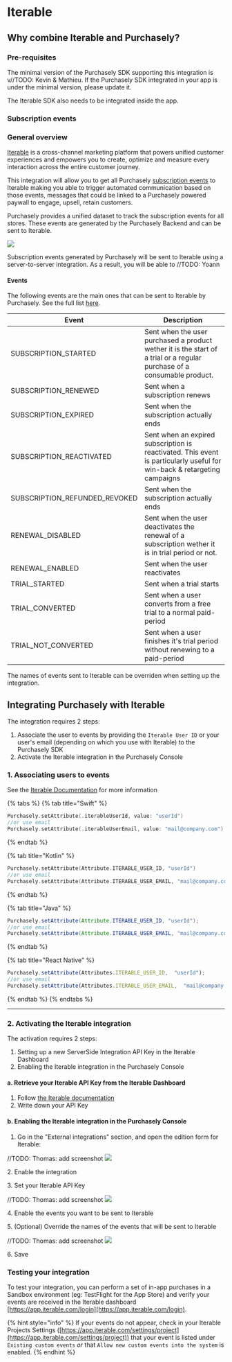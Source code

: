 # Iterable

## Why combine Iterable and Purchasely?

### Pre-requisites

The minimal version of the Purchasely SDK supporting this integration is v//TODO: Kevin & Mathieu. If the Purchasely SDK integrated in your app is under the minimal version, please update it.

The Iterable SDK also needs to be integrated inside the app.

### Subscription events

### General overview

[Iterable](https://iterable.com) is a cross-channel marketing platform that powers unified customer experiences and empowers you to create, optimize and measure every interaction across the entire customer journey.

This integration will allow you to get all Purchasely [subscription events](iterable.md#subscription-events) to Iterable making you able to trigger automated communication based on those events, messages that could be linked to a Purchasely powered paywall to engage, upsell, retain customers.

Purchasely provides a unified dataset to track the subscription events for all stores. These events are generated by the Purchasely Backend and can be sent to Iterable.

![](<../.gitbook/assets/image (150) (1).png>)

Subscription events generated by Purchasely will be sent to Iterable using a server-to-server integration. As a result, you will be able to //TODO: Yoann

#### Events

The following events are the main ones that can be sent to Iterable by Purchasely. See the full list [here](../analytics/events/webhook-events/subscription-events.md).

| Event                           | Description                                                                                                              |
| ------------------------------- | ------------------------------------------------------------------------------------------------------------------------ |
| SUBSCRIPTION\_STARTED           | Sent when the user purchased a product wether it is the start of a trial or a regular purchase of a consumable product.  |
| SUBSCRIPTION\_RENEWED           | Sent when a subscription renews                                                                                          |
| SUBSCRIPTION\_EXPIRED           | Sent when the subscription actually ends                                                                                 |
| SUBSCRIPTION\_REACTIVATED       | Sent when an expired subscription is reactivated. This event is particularly useful for win-back & retargeting campaigns |
| SUBSCRIPTION\_REFUNDED\_REVOKED | Sent when the subscription actually ends                                                                                 |
| RENEWAL\_DISABLED               | Sent when the user deactivates the renewal of a subscription wether it is in trial period or not.                        |
| RENEWAL\_ENABLED                | Sent when the user reactivates                                                                                           |
| TRIAL\_STARTED                  | Sent when a trial starts                                                                                                 |
| TRIAL\_CONVERTED                | Sent when a user converts from a free trial to a normal paid-period                                                      |
| TRIAL\_NOT\_CONVERTED           | Sent when a user finishes it's trial period without renewing to a paid-period                                            |

The names of events sent to Iterable can be overriden when setting up the integration.

## **Integrating Purchasely with Iterable**

The integration requires 2 steps:

1. Associate the user to events by providing the `Iterable User ID` or your user's email (depending on which you use with Iterable) to the Purchasely SDK
2. Activate the Iterable integration in the Purchasely Console

### 1. Associating users to events

See the [Iterable Documentation](https://support.iterable.com/hc/en-us/articles/360035402531-Identifying-the-User-#identifying-the-user-by-user-id) for more information

{% tabs %}
{% tab title="Swift" %}
```swift
Purchasely.setAttribute(.iterableUserId, value: "userId")
//or use email
Purchasely.setAttribute(.iterableUserEmail, value: "mail@company.com")
```
{% endtab %}

{% tab title="Kotlin" %}
```kotlin
Purchasely.setAttribute(Attribute.ITERABLE_USER_ID, "userId")
//or use email
Purchasely.setAttribute(Attribute.ITERABLE_USER_EMAIL, "mail@company.com")
```
{% endtab %}

{% tab title="Java" %}
```java
Purchasely.setAttribute(Attribute.ITERABLE_USER_ID, "userId");
//or use email
Purchasely.setAttribute(Attribute.ITERABLE_USER_EMAIL, "mail@company.com");
```
{% endtab %}

{% tab title="React Native" %}
```jsx
Purchasely.setAttribute(Attributes.ITERABLE_USER_ID,  "userId");
//or use email
Purchasely.setAttribute(Attributes.ITERABLE_USER_EMAIL,  "mail@company.com");
```
{% endtab %}
{% endtabs %}

***

### 2. Activating the Iterable integration

The activation requires 2 steps:

1. Setting up a new ServerSide Integration API Key in the Iterable Dashboard
2. Enabling the Iterable integration in the Purchasely Console

#### a. Retrieve your Iterable API Key from the Iterable Dashboard

1. Follow [the Iterable documentation](https://support.iterable.com/hc/en-us/articles/360043464871-API-Keys-#creating-api-keys)
2. Write down your API Key

#### b. Enabling the Iterable integration in the Purchasely Console

1. Go in the "External integrations" section, and open the edition form for Iterable:

//TODO: Thomas: add screenshot ![](<../.gitbook/assets/Screenshot 2022-07-08 at 00.10.34.png>)

2\. Enable the integration

3\. Set your Iterable API Key

//TODO: Thomas: add screenshot ![](<../.gitbook/assets/Screenshot 2022-07-08 at 00.11.06.png>)

4\. Enable the events you want to be sent to Iterable

5\. (Optional) Override the names of the events that will be sent to Iterable

//TODO: Thomas: add screenshot ![](<../.gitbook/assets/Screenshot 2022-07-08 at 00.11.39.png>)

6\. Save

### Testing your integration

To test your integration, you can perform a set of in-app purchases in a Sandbox environment (eg: TestFlight for the App Store) and verify your events are received in the Iterable dashboard [https://app.iterable.com/login](https://app.iterable.com/login).

{% hint style="info" %}
If your events do not appear, check in your Iterable Projects Settings ([https://app.iterable.com/settings/project](https://app.iterable.com/settings/project)) that your event is listed under `Existing custom events` _or_ that `Allow new custom events into the system` is enabled.
{% endhint %}
